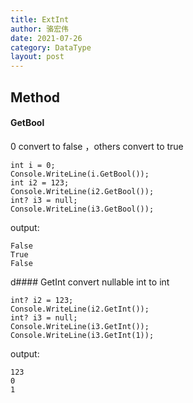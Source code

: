 ```yaml
---
title: ExtInt
author: 骆宏伟
date: 2021-07-26
category: DataType
layout: post
---
```


## Method

#### GetBool
0 convert to false ，others convert to true
```
int i = 0;
Console.WriteLine(i.GetBool());
int i2 = 123;
Console.WriteLine(i2.GetBool());
int? i3 = null;
Console.WriteLine(i3.GetBool());
```
output:
```
False
True
False
```

d#### GetInt
convert nullable int to int
```
int? i2 = 123;
Console.WriteLine(i2.GetInt());
int? i3 = null;
Console.WriteLine(i3.GetInt());
Console.WriteLine(i3.GetInt(1));
```
output:
```
123
0
1
```